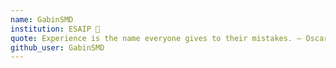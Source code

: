 ```yaml
---
name: GabinSMD 
institution: ESAIP 🚩
quote: Experience is the name everyone gives to their mistakes. – Oscar Wilde
github_user: GabinSMD
---
```

